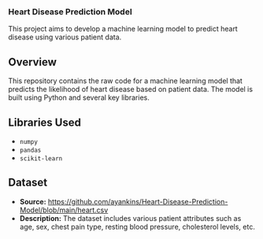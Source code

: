 ### Heart Disease Prediction Model

This project aims to develop a machine learning model to predict heart disease using various patient data.

## Overview

This repository contains the raw code for a machine learning model that predicts the likelihood of heart disease based on patient data. The model is built using Python and several key libraries.

## Libraries Used

- `numpy`
- `pandas`
- `scikit-learn`

## Dataset

- **Source:** https://github.com/ayankins/Heart-Disease-Prediction-Model/blob/main/heart.csv
- **Description:** The dataset includes various patient attributes such as age, sex, chest pain type, resting blood pressure, cholesterol levels, etc.


